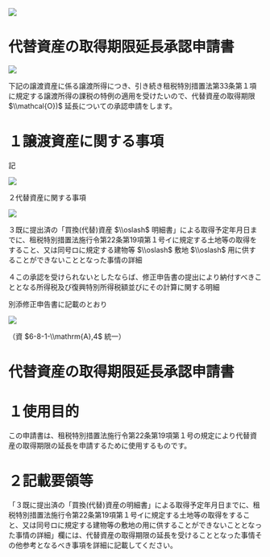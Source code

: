 ![](https://www.nta.go.jp/tmp/a98395f1-9a13-4d9b-ba4a-6140fcecdddb/images/0dc3492c527ccb567a1b549c41c2298848cc8582f646a8e2099e1d70d7c02711.jpg)

# 代替資産の取得期限延長承認申請書

![](https://www.nta.go.jp/tmp/a98395f1-9a13-4d9b-ba4a-6140fcecdddb/images/6ad53ddc42a08b9d2b29f6a84ec35ef53d49d4fd30761d54d2b900ac6ed4883e.jpg)

下記の譲渡資産に係る譲渡所得につき、引き続き租税特別措置法第33条第１項に規定する譲渡所得の課税の特例の適用を受けたいので、代替資産の取得期限 $\\mathcal{O})$ 延長についての承認申請をします。

# １譲渡資産に関する事項

記

![](https://www.nta.go.jp/tmp/a98395f1-9a13-4d9b-ba4a-6140fcecdddb/images/110a929ba1ecb5856ea8e8407c6e57d68d61367e3ee747adaead022429cecbaf.jpg)

２代替資産に関する事項

![](https://www.nta.go.jp/tmp/a98395f1-9a13-4d9b-ba4a-6140fcecdddb/images/8bd554c9a7d0edb90037b4583a60cf90712028581b53eb4d5138aceff5e778c0.jpg)

３既に提出済の「買換(代替)資産 $\\oslash$ 明細書」による取得予定年月日までに、租税特別措置法施行令第22条第19項第１号イに規定する土地等の取得をすること、又は同号ロに規定する建物等 $\\oslash$ 敷地 $\\oslash$ 用に供することができないこととなった事情の詳細

４この承認を受けられないとしたならば、修正申告書の提出により納付すべきこととなる所得税及び復興特別所得税額並びにその計算に関する明細

別添修正申告書に記載のとおり

![](https://www.nta.go.jp/tmp/a98395f1-9a13-4d9b-ba4a-6140fcecdddb/images/149fd9a4d38562dd6c8de9989128f67cefe584a375d973d7127e8741c854dcee.jpg)

（資 $6-8-1-\\mathrm{A},4$ 統一）

# 代替資産の取得期限延長承認申請書

# １使用目的

この申請書は、租税特別措置法施行令第22条第19項第１号の規定により代替資産の取得期限の延長を申請するために使用するものです。

# ２記載要領等

「３既に提出済の「買換(代替)資産の明細書」による取得予定年月日までに、租税特別措置法施行令第22条第19項第１号イに規定する土地等の取得をすること、又は同号ロに規定する建物等の敷地の用に供することができないこととなった事情の詳細」欄には、代替資産の取得期限の延長を受けることとなった事情その他参考となるべき事項を詳細に記載してください。